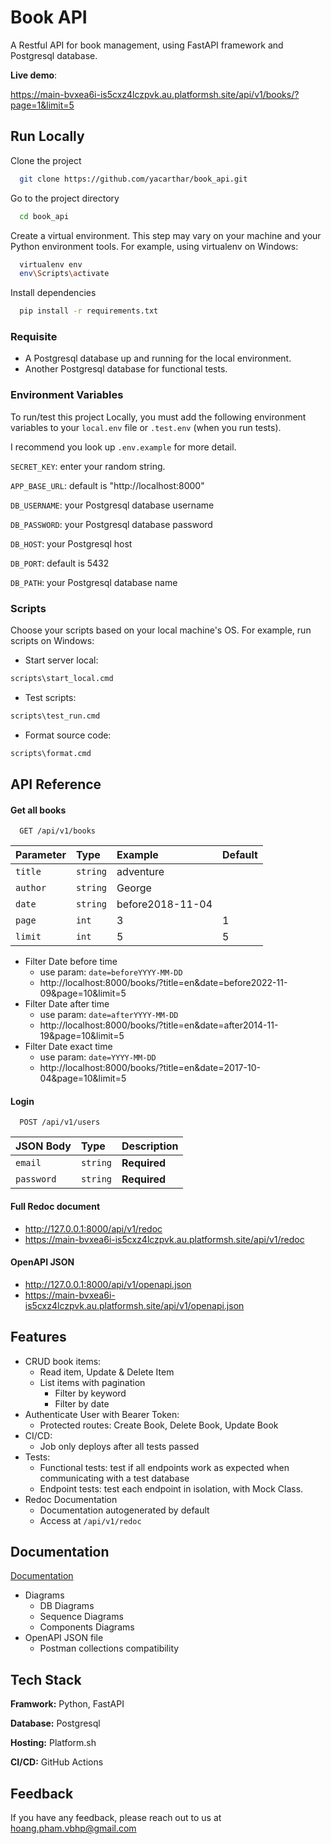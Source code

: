
# Book API

A Restful API for book management, using FastAPI framework and Postgresql database.

**Live demo**:

https://main-bvxea6i-is5cxz4lczpvk.au.platformsh.site/api/v1/books/?page=1&limit=5


## Run Locally

Clone the project

```bash
  git clone https://github.com/yacarthar/book_api.git
```
Go to the project directory
```bash
  cd book_api
```

Create a virtual environment. This step may vary on your machine and your Python environment tools. For example, using virtualenv on Windows:
```bash
  virtualenv env
  env\Scripts\activate
```

Install dependencies
```bash
  pip install -r requirements.txt
```

### Requisite
- A Postgresql database up and running for the local environment.
- Another Postgresql database for functional tests.

### Environment Variables

To run/test this project Locally, you must add the following environment variables to your `local.env` file or `.test.env` (when you run tests).

I recommend you look up `.env.example` for more detail.

`SECRET_KEY`: enter your random string.

`APP_BASE_URL`: default is "http://localhost:8000"

`DB_USERNAME`: your Postgresql database username

`DB_PASSWORD`: your Postgresql database password

`DB_HOST`: your Postgresql host

`DB_PORT`: default is 5432

`DB_PATH`: your Postgresql database name

### Scripts
Choose your scripts based on your local machine's OS.
For example, run scripts on Windows:
- Start server local:
```cmd
scripts\start_local.cmd
```

- Test scripts:
```cmd
scripts\test_run.cmd
```

- Format source code:
```cmd
scripts\format.cmd
```
## API Reference

#### Get all books

```HTTP
  GET /api/v1/books
```

| Parameter | Type     | Example            | Default |
| :-------- | :------- | :------------------|:--------|
| `title`   | `string` | adventure          |         |
| `author`  | `string` | George             |         |
| `date`    | `string` | before2018-11-04   |         |
| `page`    | `int`    | 3                  |   1     |
| `limit`   | `int`    | 5                  |   5     |

- Filter Date before time
    - use param: `date=beforeYYYY-MM-DD`
    - http://localhost:8000/books/?title=en&date=before2022-11-09&page=10&limit=5
- Filter Date after time
    - use param: `date=afterYYYY-MM-DD`
    - http://localhost:8000/books/?title=en&date=after2014-11-19&page=10&limit=5
- Filter Date exact time
    - use param: `date=YYYY-MM-DD`
    - http://localhost:8000/books/?title=en&date=2017-10-04&page=10&limit=5

#### Login

```HTTP
  POST /api/v1/users
```

| JSON Body | Type     | Description |
| :-------- | :------- | :-----------|
| `email`   | `string` | **Required**|
| `password`| `string` | **Required**|



#### Full Redoc document

- http://127.0.0.1:8000/api/v1/redoc
- https://main-bvxea6i-is5cxz4lczpvk.au.platformsh.site/api/v1/redoc

#### OpenAPI JSON

- http://127.0.0.1:8000/api/v1/openapi.json
- https://main-bvxea6i-is5cxz4lczpvk.au.platformsh.site/api/v1/openapi.json
## Features

- CRUD book items:
    - Read item, Update & Delete Item
    - List items with pagination
        - Filter by keyword
        - Filter by date
- Authenticate User with Bearer Token:
    - Protected routes: Create Book, Delete Book, Update Book
- CI/CD:
    - Job only deploys after all tests passed
- Tests:
    - Functional tests: test if all endpoints work as expected when communicating with a test database
    - Endpoint tests: test each endpoint in isolation, with Mock Class.
- Redoc Documentation
    - Documentation autogenerated by default
    - Access at `/api/v1/redoc`

## Documentation

[Documentation](https://github.com/yacarthar/book_api/tree/main/docs)

- Diagrams
    - DB Diagrams
    - Sequence Diagrams
    - Components Diagrams
- OpenAPI JSON file
    - Postman collections compatibility
## Tech Stack

**Framwork:** Python, FastAPI

**Database:** Postgresql

**Hosting:** Platform.sh

**CI/CD:** GitHub Actions

## Feedback

If you have any feedback, please reach out to us at hoang.pham.vbhp@gmail.com

